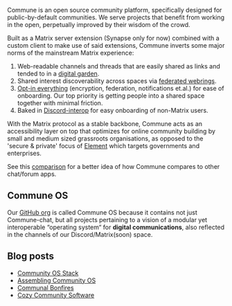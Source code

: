 Commune is an open source community platform, specifically designed for public-by-default communities. We serve projects that benefit from working in the open, perpetually improved by their wisdom of the crowd.

Built as a Matrix server extension (Synapse only for now) combined with a custom client to make use of said extensions, Commune inverts some major norms of the mainstream Matrix experience:

1. Web-readable channels and threads that are easily shared as links and tended to in a [digital garden](https://github.com/commune-os/commune-server/discussions/28).
2. Shared interest discoverability across spaces via [federated webrings](https://blog.commune.sh/p/0332d783-4b11-4221-b3cf-2f59b4bf2bd5/).
3. [Opt-in everything](https://github.com/commune-os/commune-server/discussions/31) (encryption, federation, notifications et.al.) for ease of onboarding. Our top priority is getting people into a shared space together with minimal friction.
4. Baked in [Discord-interop](https://github.com/commune-os/commune-server/discussions/27) for easy onboarding of non-Matrix users.

With the Matrix protocol as a stable backbone, Commune acts as an accessibility layer on top that optimizes for online community building by small and medium sized grassroots organisations, as opposed to the 'secure & private' focus of [Element](https://element.io/) which targets governments and enterprises.

See this [comparison](https://github.com/commune-os/commune-server/discussions/23) for a better idea of how Commune compares to other chat/forum apps.

## Commune OS

Our [GitHub org](https://github.com/commune-os) is called Commune OS because it contains not just Commune-chat, but all projects pertaining to a vision of a modular yet interoperable “operating system“ for **digital communications**, also reflected in the channels of our Discord/Matrix(soon) space.

## Blog posts

* [Community OS Stack](https://blog.erlend.sh/community-os-stack)
* [Assembling Community OS](https://blog.erlend.sh/assembling-community-os)
* [Communal Bonfires](https://blog.erlend.sh/communal-bonfires)
* [Cozy Community Software](https://blog.erlend.sh/cozy-community-software)
